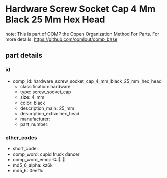 # Hardware Screw Socket Cap 4 Mm Black 25 Mm Hex Head  

note: This is part of OOMP the Oopen Organization Method For Parts. For more details: https://github.com/oomlout/oomp_base

##  part details





### id
* oomp_id: hardware_screw_socket_cap_4_mm_black_25_mm_hex_head
  * classification: hardware
  * type: screw_socket_cap
  * size: 4_mm
  * color: black
  * description_main: 25_mm
  * description_extra: hex_head
  * manufacturer: 
  * part_number: 

### other_codes
* short_code: 
* oomp_word: cupid truck dancer
* oomp_word_emoji :cupid: :truck: :dancer:
* md5_6_alpha: kz6k
* md5_6: 0eef1c